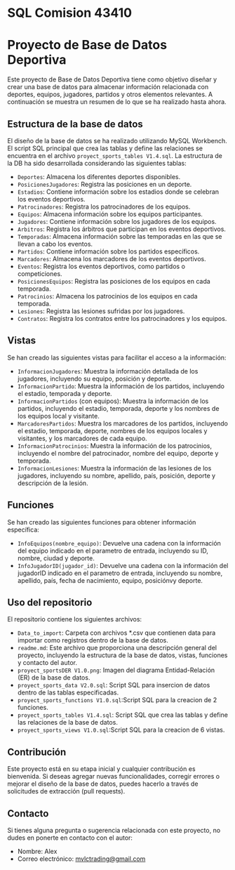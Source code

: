 # SQL Comision 43410
# Proyecto de Base de Datos Deportiva

Este proyecto de Base de Datos Deportiva tiene como objetivo diseñar y crear una base de datos para almacenar información relacionada con deportes, equipos, jugadores, partidos y otros elementos relevantes. A continuación se muestra un resumen de lo que se ha realizado hasta ahora.

## Estructura de la base de datos

El diseño de la base de datos se ha realizado utilizando MySQL Workbench. El script SQL principal que crea las tablas y define las relaciones se encuentra en el archivo `proyect_sports_tables V1.4.sql`. La estructura de la DB ha sido desarrollada considerando las siguientes tablas:

- `Deportes`: Almacena los diferentes deportes disponibles.
- `PosicionesJugadores`: Registra las posiciones en un deporte.
- `Estadios`: Contiene información sobre los estadios donde se celebran los eventos deportivos.
- `Patrocinadores`: Registra los patrocinadores de los equipos.
- `Equipos`: Almacena información sobre los equipos participantes.
- `Jugadores`: Contiene información sobre los jugadores de los equipos.
- `Arbitros`: Registra los árbitros que participan en los eventos deportivos.
- `Temporadas`: Almacena información sobre las temporadas en las que se llevan a cabo los eventos.
- `Partidos`: Contiene información sobre los partidos específicos.
- `Marcadores`: Almacena los marcadores de los eventos deportivos.
- `Eventos`: Registra los eventos deportivos, como partidos o competiciones.
- `PosicionesEquipos`: Registra las posiciones de los equipos en cada temporada.
- `Patrocinios`: Almacena los patrocinios de los equipos en cada temporada.
- `Lesiones`: Registra las lesiones sufridas por los jugadores.
- `Contratos`: Registra los contratos entre los patrocinadores y los equipos.

## Vistas

Se han creado las siguientes vistas para facilitar el acceso a la información:

- `InformacionJugadores`: Muestra la información detallada de los jugadores, incluyendo su equipo, posición y deporte.
- `InformacionPartido`: Muestra la información de los partidos, incluyendo el estadio, temporada y deporte.
- `InformacionPartidos` (con equipos): Muestra la información de los partidos, incluyendo el estadio, temporada, deporte y los nombres de los equipos local y visitante.
- `MarcadoresPartidos`: Muestra los marcadores de los partidos, incluyendo el estadio, temporada, deporte, nombres de los equipos locales y visitantes, y los marcadores de cada equipo.
- `InformacionPatrocinios`: Muestra la información de los patrocinios, incluyendo el nombre del patrocinador, nombre del equipo, deporte y temporada.
- `InformacionLesiones`: Muestra la información de las lesiones de los jugadores, incluyendo su nombre, apellido, país, posición, deporte y descripción de la lesión.

## Funciones

Se han creado las siguientes funciones para obtener información específica:

- `InfoEquipos(nombre_equipo)`: Devuelve una cadena con la información del equipo indicado en el parametro de entrada, incluyendo su ID, nombre, ciudad y deporte.
- `InfoJugadorID(jugador_id)`: Devuelve una cadena con la información del jugadorID indicado en el parametro de entrada, incluyendo su nombre, apellido, país, fecha de nacimiento, equipo, posiciónvy deporte.

## Uso del repositorio

El repositorio contiene los siguientes archivos:

- `Data_to_import`: Carpeta con archivos *.csv que contienen data para importar como registros dentro de la base de datos.
- `readme.md`: Este archivo que proporciona una descripción general del proyecto, incluyendo la estructura de la base de datos, vistas, funciones y contacto del autor.
- `proyect_sportsDER V1.0.png`: Imagen del diagrama Entidad-Relación (ER) de la base de datos.
- `proyect_sports_data V2.0.sql`: Script SQL para insercion de datos dentro de las tablas especificadas.
- `proyect_sports_functions V1.0.sql`:Script SQL para la creacion de 2 funciones.
- `proyect_sports_tables V1.4.sql`: Script SQL que crea las tablas y define las relaciones de la base de datos.
- `proyect_sports_views V1.0.sql`:Script SQL para la creacion de 6 vistas.

## Contribución

Este proyecto está en su etapa inicial y cualquier contribución es bienvenida. Si deseas agregar nuevas funcionalidades, corregir errores o mejorar el diseño de la base de datos, puedes hacerlo a través de solicitudes de extracción (pull requests).

## Contacto

Si tienes alguna pregunta o sugerencia relacionada con este proyecto, no dudes en ponerte en contacto con el autor:

- Nombre: Alex
- Correo electrónico: mvlctrading@gmail.com
